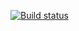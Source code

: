 [![Build status](https://ci.appveyor.com/api/projects/status/tkgn961aq8s32qep?svg=true)](https://ci.appveyor.com/project/pfzw90/ahj-media-homework)